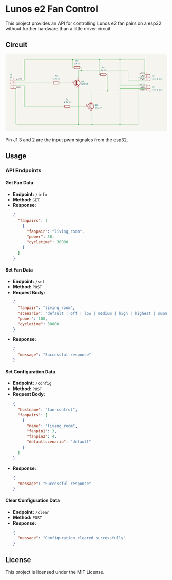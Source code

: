 # Lunos e2 Fan Control

This project provides an API for controlling Lunos e2 fan pairs on a esp32 without further hardware than a little driver circuit.

## Circuit

![circuit](https://github.com/kallelix/Fan-Control/blob/main/circuit_for_one_fan_pair.png?raw=true)

Pin J1 3 and 2 are the input pwm signales from the esp32.

## Usage

### API Endpoints

#### Get Fan Data
- **Endpoint:** `/info`
- **Method:** `GET`
- **Response:**
  ```json
  {
    "fanpairs": [
      {
        "fanpair": "living_room",
        "power": 50,
        "cycletime": 30000
      }
    ]
  }
  ```

#### Set Fan Data
- **Endpoint:** `/set`
- **Method:** `POST`
- **Request Body:**
  ```json
  {
    "fanpair": "living_room",
    "scenario": "default | off | low | medium | high | highest | summer | out",
    "power": 100,
    "cycletime": 30000
  }
  ```
- **Response:**
  ```json
  {
    "message": "Successful response"
  }
  ```

#### Set Configuration Data
- **Endpoint:** `/config`
- **Method:** `POST`
- **Request Body:**
  ```json
  {
    "hostname": "fan-control",
    "fanpairs": [
      {
        "name": "living_room",
        "fanpin1": 3,
        "fanpin2": 4,
        "defaultscenario": "default"
      }
    ]
  }
  ```
- **Response:**
  ```json
  {
    "message": "Successful response"
  }
  ```

#### Clear Configuration Data
- **Endpoint:** `/clear`
- **Method:** `POST`
- **Response:**
  ```json
  {
    "message": "Configuration cleared successfully"
  }
  ```

## License

This project is licensed under the MIT License.
```
